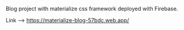 Blog project with materialize css framework deployed with Firebase.

Link --> https://materialize-blog-57bdc.web.app/

